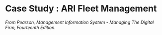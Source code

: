 # Case Study : ARI Fleet Management

*From Pearson, Management Information System - Managing The Digital Firm, Fourteenth Edition.*

